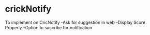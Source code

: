 # crickNotify

To implement on CricNotify
 -Ask for suggestion in web
 -Display Score Properly
 -Option to suscribe for notification 

